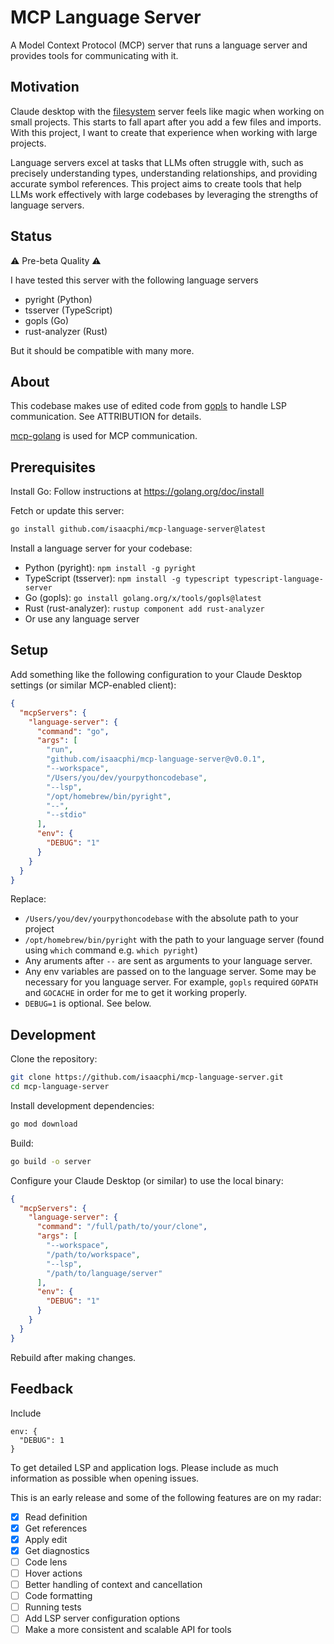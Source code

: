 # MCP Language Server

A Model Context Protocol (MCP) server that runs a language server and provides tools for communicating with it.

## Motivation
Claude desktop with the [filesystem](https://github.com/modelcontextprotocol/servers/tree/main/src/filesystem) server feels like magic when working on small projects. This starts to fall apart after you add a few files and imports. With this project, I want to create that experience when working with large projects.

Language servers excel at tasks that LLMs often struggle with, such as precisely understanding types, understanding relationships, and providing accurate symbol references. This project aims to create tools that help LLMs work effectively with large codebases by leveraging the strengths of language servers.

## Status
⚠️ Pre-beta Quality ⚠️

I have tested this server with the following language servers

- pyright (Python)
- tsserver (TypeScript)
- gopls (Go)
- rust-analyzer (Rust)

But it should be compatible with many more.

## About
This codebase makes use of edited code from [gopls](https://go.googlesource.com/tools/+/refs/heads/master/gopls/internal/protocol) to handle LSP communication. See ATTRIBUTION for details.

[mcp-golang](https://github.com/metoro-io/mcp-golang) is used for MCP communication.

## Prerequisites
Install Go: Follow instructions at https://golang.org/doc/install

Fetch or update this server:
```bash
go install github.com/isaacphi/mcp-language-server@latest
```

Install a language server for your codebase:

- Python (pyright): `npm install -g pyright`
- TypeScript (tsserver): `npm install -g typescript typescript-language-server`
- Go (gopls): `go install golang.org/x/tools/gopls@latest`
- Rust (rust-analyzer): `rustup component add rust-analyzer`
- Or use any language server

## Setup
Add something like the following configuration to your Claude Desktop settings (or similar MCP-enabled client):

```json
{
  "mcpServers": {
    "language-server": {
      "command": "go",
      "args": [
        "run",
        "github.com/isaacphi/mcp-language-server@v0.0.1",
        "--workspace",
        "/Users/you/dev/yourpythoncodebase",
        "--lsp",
        "/opt/homebrew/bin/pyright",
        "--",
        "--stdio"
      ],
      "env": {
        "DEBUG": "1"
      }
    }
  }
}
```

Replace:

- `/Users/you/dev/yourpythoncodebase` with the absolute path to your project
- `/opt/homebrew/bin/pyright` with the path to your language server (found using `which` command e.g. `which pyright`)
- Any aruments after `--` are sent as arguments to your language server.
- Any env variables are passed on to the language server. Some may be necessary for you language server. For example, `gopls` required `GOPATH` and `GOCACHE` in order for me to get it working properly.
- `DEBUG=1` is optional. See below.

## Development
Clone the repository:

```bash
git clone https://github.com/isaacphi/mcp-language-server.git
cd mcp-language-server
```

Install development dependencies:

```bash
go mod download
```

Build:

```bash
go build -o server
```

Configure your Claude Desktop (or similar) to use the local binary:

```json
{
  "mcpServers": {
    "language-server": {
      "command": "/full/path/to/your/clone",
      "args": [
        "--workspace",
        "/path/to/workspace",
        "--lsp",
        "/path/to/language/server"
      ],
      "env": {
        "DEBUG": "1"
      }
    }
  }
}
```
Rebuild after making changes.

## Feedback

Include
```
env: {
  "DEBUG": 1
}
```
To get detailed LSP and application logs. Please include as much information as possible when opening issues.

This is an early release and some of the following features are on my radar:
- [x] Read definition
- [x] Get references
- [x] Apply edit
- [x] Get diagnostics
- [ ] Code lens
- [ ] Hover actions
- [ ] Better handling of context and cancellation
- [ ] Code formatting
- [ ] Running tests
- [ ] Add LSP server configuration options
- [ ] Make a more consistent and scalable API for tools
